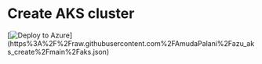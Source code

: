 # Create AKS cluster
[![Deploy to Azure](https://aka.ms/deploytoazurebutton)]
(https%3A%2F%2Fraw.githubusercontent.com%2FAmudaPalani%2Fazu_aks_create%2Fmain%2Faks.json)
